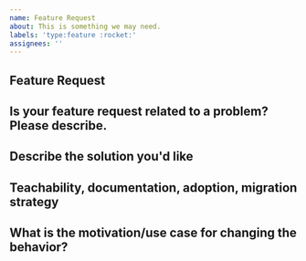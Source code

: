 ```yaml
---
name: Feature Request
about: This is something we may need.
labels: 'type:feature :rocket:'
assignees: ''
---
```


## Feature Request

## Is your feature request related to a problem? Please describe.

<!-- A clear and concise description of what the problem is. Ex. I have an issue when [...] -->

## Describe the solution you'd like

<!-- A clear and concise description of what you want to happen. Add any considered drawbacks. -->

## Teachability, documentation, adoption, migration strategy

<!-- If you can, explain how users will be able to use this and possibly write out a version of the docs. Maybe a screenshot or design? -->

## What is the motivation/use case for changing the behavior?

<!-- Describe the motivation or the concrete use case. -->
